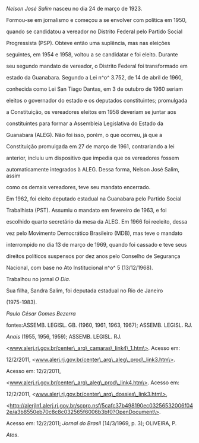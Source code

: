 

*Nelson José Salim* nasceu no dia 24 de março de 1923.



Formou-se em jornalismo e começou a se envolver com política em 1950,

quando se candidatou a vereador no Distrito Federal pelo Partido Social

Progressista (PSP). Obteve então uma suplência, mas nas eleições

seguintes, em 1954 e 1958, voltou a se candidatar e foi eleito. Durante

seu segundo mandato de vereador, o Distrito Federal foi transformado em

estado da Guanabara. Segundo a Lei n^o^ 3.752, de 14 de abril de 1960,

conhecida como Lei San Tiago Dantas, em 3 de outubro de 1960 seriam

eleitos o governador do estado e os deputados constituintes; promulgada

a Constituição, os vereadores eleitos em 1958 deveriam se juntar aos

constituintes para formar a Assembleia Legislativa do Estado da

Guanabara (ALEG). Não foi isso, porém, o que ocorreu, já que a

Constituição promulgada em 27 de março de 1961, contrariando a lei

anterior, incluiu um dispositivo que impedia que os vereadores fossem

automaticamente integrados à ALEG. Dessa forma, Nelson José Salim, assim

como os demais vereadores, teve seu mandato encerrado.



Em 1962, foi eleito deputado estadual na Guanabara pelo Partido Social

Trabalhista (PST). Assumiu o mandato em fevereiro de 1963, e foi

escolhido quarto secretário da mesa da ALEG. Em 1966 foi reeleito, dessa

vez pelo Movimento Democrático Brasileiro (MDB), mas teve o mandato

interrompido no dia 13 de março de 1969, quando foi cassado e teve seus

direitos políticos suspensos por dez anos pelo Conselho de Segurança

Nacional, com base no Ato Institucional n^o^ 5 (13/12/1968).



Trabalhou no jornal *O Dia*.



Sua filha, Sandra Salim, foi deputada estadual no Rio de Janeiro

(1975-1983).



*Paulo César Gomes Bezerra*



fontes:ASSEMB. LEGISL. GB. (1960, 1961, 1963, 1967); ASSEMB. LEGISL. RJ.

*Anais* (1955, 1956, 1959); ASSEMB. LEGISL. RJ.

\<www.alerj.rj.gov.br/center\_arq\_camaras\_link4\_1.htm\>. Acesso em:

12/2/2011, \<www.alerj.rj.gov.br/center\_arq\_aleg\_prod\_link3.htm\>.

Acesso em: 12/2/2011,

\<www.alerj.rj.gov.br/center\_arq\_aleg\_prod\_link4.htm\>. Acesso em:

12/2/2011, \<www.alerj.rj.gov.br/center\_arq\_dossies\_link3.htm\>,

\<http://alerjln1.alerj.rj.gov.br/scpro.nsf/5cafc37b498190ec03256532006f042e/a3b8550eb70c8c8c032565f6006b3bf0?OpenDocument\>.

Acesso em: 12/2/2011; *Jornal do Brasil* (14/3/1969, p. 3); OLIVEIRA, P.

*Atos*.

